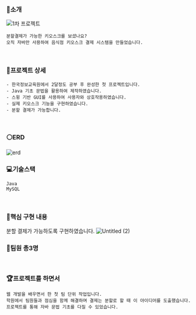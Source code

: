 ### :rice:소개
![1차 프로젝트](https://github.com/Song0-0/FirstMiniProject/assets/102652457/26bd9ef8-550a-4466-866a-2eb0cb793436)
```
분할결제가 가능한 키오스크를 보셨나요? 
오직 자바만 사용하여 음식점 키오스크 결제 시스템을 만들었습니다.
```
<br>

### :star2:프로젝트 상세
```
- 한국정보교육원에서 2달정도 공부 후 완성한 첫 프로젝트입니다.
- Java 기초 문법을 활용하여 제작하였습니다.
- 스윙 기반 GUI를 사용하여 사용자와 상호작용하였습니다.
- 실제 키오스크 기능을 구현하였습니다.
- 분할 결제가 가능합니다.
```
<br>

### :white_circle:ERD
![erd](https://github.com/Song0-0/dutch-pay-kiosk/assets/102652457/bee08f9f-4320-4c4c-9818-4026e7685727)
<br>

### :computer:기술스택
```
Java
MySQL
```
<br>

### :triangular_flag_on_post:핵심 구현 내용
분할 결제가 가능하도록 구현하였습니다.
![Untitled (2)](https://github.com/Song0-0/dutch-pay-kiosk/assets/102652457/4868dd39-6555-4384-a78d-352d3d2ac983)
<br>

### :raising_hand:팀원 총3명
<br>

### :trophy:프로젝트를 하면서
```
웹 개발을 배우면서 한 첫 팀 단위 작업입니다.
학원에서 팀원들과 점심을 함께 해결하며 결제는 분할로 할 때 이 아이디어를 도출했습니다.
프로젝트를 통해 자바 문법 기초를 다질 수 있었습니다.
```
